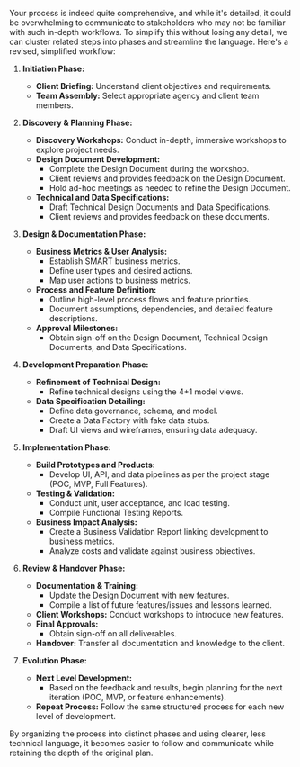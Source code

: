 Your process is indeed quite comprehensive, and while it's detailed, it could be overwhelming to communicate to stakeholders who may not be familiar with such in-depth workflows. To simplify this without losing any detail, we can cluster related steps into phases and streamline the language. Here's a revised, simplified workflow:

1. **Initiation Phase:**
   - **Client Briefing:** Understand client objectives and requirements.
   - **Team Assembly:** Select appropriate agency and client team members.

2. **Discovery & Planning Phase:**
   - **Discovery Workshops:** Conduct in-depth, immersive workshops to explore project needs.
   - **Design Document Development:**
     - Complete the Design Document during the workshop.
     - Client reviews and provides feedback on the Design Document.
     - Hold ad-hoc meetings as needed to refine the Design Document.
   - **Technical and Data Specifications:**
     - Draft Technical Design Documents and Data Specifications.
     - Client reviews and provides feedback on these documents.

3. **Design & Documentation Phase:**
   - **Business Metrics & User Analysis:**
     - Establish SMART business metrics.
     - Define user types and desired actions.
     - Map user actions to business metrics.
   - **Process and Feature Definition:**
     - Outline high-level process flows and feature priorities.
     - Document assumptions, dependencies, and detailed feature descriptions.
   - **Approval Milestones:**
     - Obtain sign-off on the Design Document, Technical Design Documents, and Data Specifications.

4. **Development Preparation Phase:**
   - **Refinement of Technical Design:**
     - Refine technical designs using the 4+1 model views.
   - **Data Specification Detailing:**
     - Define data governance, schema, and model.
     - Create a Data Factory with fake data stubs.
     - Draft UI views and wireframes, ensuring data adequacy.

5. **Implementation Phase:**
   - **Build Prototypes and Products:**
     - Develop UI, API, and data pipelines as per the project stage (POC, MVP, Full Features).
   - **Testing & Validation:**
     - Conduct unit, user acceptance, and load testing.
     - Compile Functional Testing Reports.
   - **Business Impact Analysis:**
     - Create a Business Validation Report linking development to business metrics.
     - Analyze costs and validate against business objectives.

6. **Review & Handover Phase:**
   - **Documentation & Training:**
     - Update the Design Document with new features.
     - Compile a list of future features/issues and lessons learned.
   - **Client Workshops:** Conduct workshops to introduce new features.
   - **Final Approvals:**
     - Obtain sign-off on all deliverables.
   - **Handover:** Transfer all documentation and knowledge to the client.

7. **Evolution Phase:**
   - **Next Level Development:**
     - Based on the feedback and results, begin planning for the next iteration (POC, MVP, or feature enhancements).
   - **Repeat Process:** Follow the same structured process for each new level of development.

By organizing the process into distinct phases and using clearer, less technical language, it becomes easier to follow and communicate while retaining the depth of the original plan.